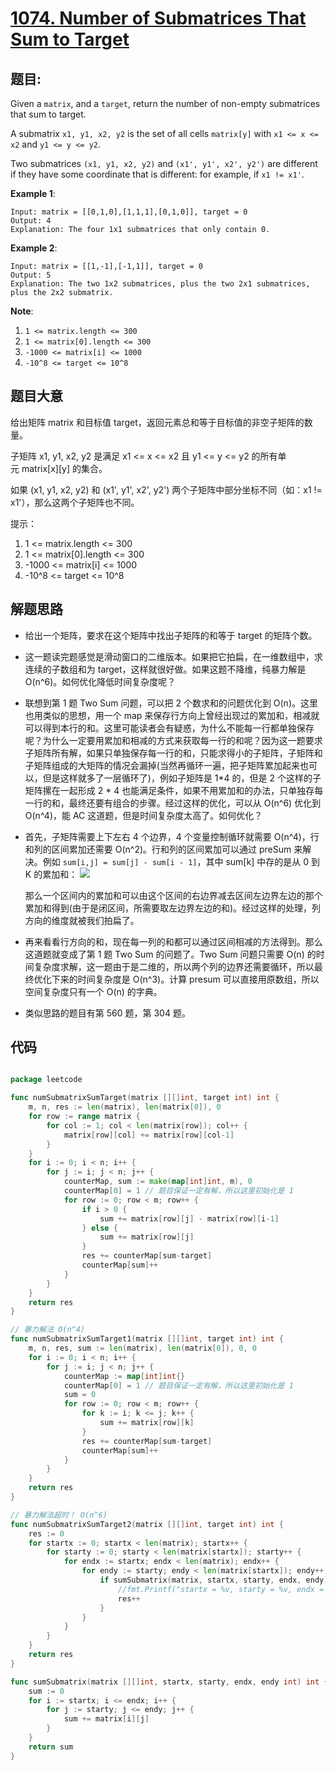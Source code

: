 # [1074. Number of Submatrices That Sum to Target](https://leetcode.com/problems/number-of-submatrices-that-sum-to-target/)


## 题目:

Given a `matrix`, and a `target`, return the number of non-empty submatrices that sum to target.

A submatrix `x1, y1, x2, y2` is the set of all cells `matrix[y]` with `x1 <= x <= x2` and `y1 <= y <= y2`.

Two submatrices `(x1, y1, x2, y2)` and `(x1', y1', x2', y2')` are different if they have some coordinate that is different: for example, if `x1 != x1'`.

**Example 1**:

    Input: matrix = [[0,1,0],[1,1,1],[0,1,0]], target = 0
    Output: 4
    Explanation: The four 1x1 submatrices that only contain 0.

**Example 2**:

    Input: matrix = [[1,-1],[-1,1]], target = 0
    Output: 5
    Explanation: The two 1x2 submatrices, plus the two 2x1 submatrices, plus the 2x2 submatrix.

**Note**:

1. `1 <= matrix.length <= 300`
2. `1 <= matrix[0].length <= 300`
3. `-1000 <= matrix[i] <= 1000`
4. `-10^8 <= target <= 10^8`


## 题目大意

给出矩阵 matrix 和目标值 target，返回元素总和等于目标值的非空子矩阵的数量。

子矩阵 x1, y1, x2, y2 是满足 x1 <= x <= x2 且 y1 <= y <= y2 的所有单元 matrix[x][y] 的集合。

如果 (x1, y1, x2, y2) 和 (x1', y1', x2', y2') 两个子矩阵中部分坐标不同（如：x1 != x1'），那么这两个子矩阵也不同。


提示：

1. 1 <= matrix.length <= 300
2. 1 <= matrix[0].length <= 300
3. -1000 <= matrix[i] <= 1000
4. -10^8 <= target <= 10^8




## 解题思路

- 给出一个矩阵，要求在这个矩阵中找出子矩阵的和等于 target 的矩阵个数。
- 这一题读完题感觉是滑动窗口的二维版本。如果把它拍扁，在一维数组中，求连续的子数组和为 target，这样就很好做。如果这题不降维，纯暴力解是 O(n^6)。如何优化降低时间复杂度呢？
- 联想到第 1 题 Two Sum 问题，可以把 2 个数求和的问题优化到 O(n)。这里也用类似的思想，用一个 map 来保存行方向上曾经出现过的累加和，相减就可以得到本行的和。这里可能读者会有疑惑，为什么不能每一行都单独保存呢？为什么一定要用累加和相减的方式来获取每一行的和呢？因为这一题要求子矩阵所有解，如果只单独保存每一行的和，只能求得小的子矩阵，子矩阵和子矩阵组成的大矩阵的情况会漏掉(当然再循环一遍，把子矩阵累加起来也可以，但是这样就多了一层循环了)，例如子矩阵是 1*4 的，但是 2 个这样的子矩阵摞在一起形成 2 * 4 也能满足条件，如果不用累加和的办法，只单独存每一行的和，最终还要有组合的步骤。经过这样的优化，可以从 O(n^6) 优化到 O(n^4)，能 AC 这道题，但是时间复杂度太高了。如何优化？
- 首先，子矩阵需要上下左右 4 个边界，4 个变量控制循环就需要 O(n^4)，行和列的区间累加还需要 O(n^2)。行和列的区间累加可以通过 preSum 来解决。例如 `sum[i,j] = sum[j] - sum[i - 1]`，其中 sum[k] 中存的是从 0 到 K 的累加和： ![](https://img.halfrost.com/Leetcode/leetcode_1074.gif)

    那么一个区间内的累加和可以由这个区间的右边界减去区间左边界左边的那个累加和得到(由于是闭区间，所需要取左边界左边的和)。经过这样的处理，列方向的维度就被我们拍扁了。

- 再来看看行方向的和，现在每一列的和都可以通过区间相减的方法得到。那么这道题就变成了第 1 题 Two Sum 的问题了。Two Sum 问题只需要 O(n) 的时间复杂度求解，这一题由于是二维的，所以两个列的边界还需要循环，所以最终优化下来的时间复杂度是 O(n^3)。计算 presum 可以直接用原数组，所以空间复杂度只有一个 O(n) 的字典。
- 类似思路的题目有第 560 题，第 304 题。


## 代码

```go

package leetcode

func numSubmatrixSumTarget(matrix [][]int, target int) int {
	m, n, res := len(matrix), len(matrix[0]), 0
	for row := range matrix {
		for col := 1; col < len(matrix[row]); col++ {
			matrix[row][col] += matrix[row][col-1]
		}
	}
	for i := 0; i < n; i++ {
		for j := i; j < n; j++ {
			counterMap, sum := make(map[int]int, m), 0
			counterMap[0] = 1 // 题目保证一定有解，所以这里初始化是 1
			for row := 0; row < m; row++ {
				if i > 0 {
					sum += matrix[row][j] - matrix[row][i-1]
				} else {
					sum += matrix[row][j]
				}
				res += counterMap[sum-target]
				counterMap[sum]++
			}
		}
	}
	return res
}

// 暴力解法 O(n^4)
func numSubmatrixSumTarget1(matrix [][]int, target int) int {
	m, n, res, sum := len(matrix), len(matrix[0]), 0, 0
	for i := 0; i < n; i++ {
		for j := i; j < n; j++ {
			counterMap := map[int]int{}
			counterMap[0] = 1 // 题目保证一定有解，所以这里初始化是 1
			sum = 0
			for row := 0; row < m; row++ {
				for k := i; k <= j; k++ {
					sum += matrix[row][k]
				}
				res += counterMap[sum-target]
				counterMap[sum]++
			}
		}
	}
	return res
}

// 暴力解法超时！ O(n^6)
func numSubmatrixSumTarget2(matrix [][]int, target int) int {
	res := 0
	for startx := 0; startx < len(matrix); startx++ {
		for starty := 0; starty < len(matrix[startx]); starty++ {
			for endx := startx; endx < len(matrix); endx++ {
				for endy := starty; endy < len(matrix[startx]); endy++ {
					if sumSubmatrix(matrix, startx, starty, endx, endy) == target {
						//fmt.Printf("startx = %v, starty = %v, endx = %v, endy = %v\n", startx, starty, endx, endy)
						res++
					}
				}
			}
		}
	}
	return res
}

func sumSubmatrix(matrix [][]int, startx, starty, endx, endy int) int {
	sum := 0
	for i := startx; i <= endx; i++ {
		for j := starty; j <= endy; j++ {
			sum += matrix[i][j]
		}
	}
	return sum
}

```